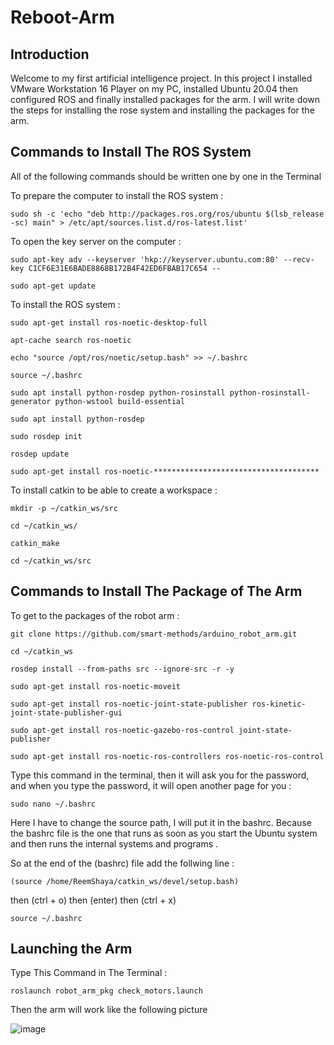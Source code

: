 # Reboot-Arm 


## Introduction

Welcome to my first artificial intelligence project. In this project I installed VMware Workstation 16 Player on my PC, installed Ubuntu 20.04 then configured ROS and finally installed packages for the arm. I will write down the steps for installing the rose system and installing the packages for the arm.



## Commands to Install The ROS System


All of the following commands should be written one by one in the Terminal


To prepare the computer to install the ROS system :

```sudo sh -c 'echo "deb http://packages.ros.org/ros/ubuntu $(lsb_release -sc) main" > /etc/apt/sources.list.d/ros-latest.list' ```


To open the key server on the computer :


```sudo apt-key adv --keyserver 'hkp://keyserver.ubuntu.com:80' --recv-key C1CF6E31E6BADE8868B172B4F42ED6FBAB17C654 -- ``` 

```sudo apt-get update```


To install the ROS system :

```sudo apt-get install ros-noetic-desktop-full```

```apt-cache search ros-noetic```

```echo "source /opt/ros/noetic/setup.bash" >> ~/.bashrc```

```source ~/.bashrc```

```sudo apt install python-rosdep python-rosinstall python-rosinstall-generator python-wstool build-essential```

```sudo apt install python-rosdep```

```sudo rosdep init```

```rosdep update```

```sudo apt-get install ros-noetic-*************************************```

To install catkin to be able to create a workspace :

```mkdir -p ~/catkin_ws/src```

```cd ~/catkin_ws/```

```catkin_make```

```cd ~/catkin_ws/src```



## Commands to Install The Package of The Arm


To get to the packages of the robot arm :

```git clone https://github.com/smart-methods/arduino_robot_arm.git``` 

```cd ~/catkin_ws```

```rosdep install --from-paths src --ignore-src -r -y```

```sudo apt-get install ros-noetic-moveit```

```sudo apt-get install ros-noetic-joint-state-publisher ros-kinetic-joint-state-publisher-gui```

```sudo apt-get install ros-noetic-gazebo-ros-control joint-state-publisher```

```sudo apt-get install ros-noetic-ros-controllers ros-noetic-ros-control```

Type this command in the terminal, then it will ask you for the password, and when you type the password, it will open another page for you :

```sudo nano ~/.bashrc```


Here I have to change the source path, I will put it in the bashrc. Because the bashrc file is the one that runs as soon as you start the Ubuntu system and then runs the internal systems and programs .

So at the end of the (bashrc) file add the follwing line :

```(source /home/ReemShaya/catkin_ws/devel/setup.bash)```

then (ctrl + o) then (enter) then (ctrl + x)

```source ~/.bashrc```



## Launching the Arm

Type This Command in The Terminal :

`
roslaunch robot_arm_pkg check_motors.launch
`

Then the arm will work like the following picture

![image](https://user-images.githubusercontent.com/85775606/123556569-992e1d80-d794-11eb-89e5-2d8c643db191.png)


